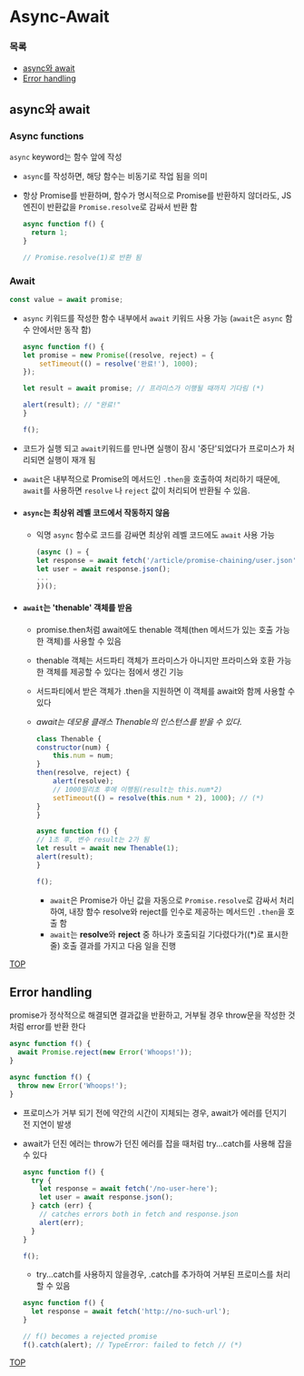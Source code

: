 # Async-Await

### 목록

- [async와 await](#async와-await)
- [Error handling](#error-handling)

## async와 await

### Async functions

`async` keyword는 함수 앞에 작성

- `async`를 작성하면, 해당 함수는 비동기로 작업 됨을 의미
- 항상 Promise를 반환하며, 함수가 명시적으로 Promise를 반환하지 않더라도, JS엔진이 반환값을 `Promise.resolve`로 감싸서 반환 함

  ```js
  async function f() {
    return 1;
  }

  // Promise.resolve(1)로 반환 됨
  ```

### Await

```js
const value = await promise;
```

- `async` 키워드를 작성한 함수 내부에서 `await` 키워드 사용 가능 (`await`은 `async` 함수 안에서만 동작 함)

  ```js
  async function f() {
  let promise = new Promise((resolve, reject) = {
      setTimeout(() = resolve('완료!'), 1000);
  });

  let result = await promise; // 프라미스가 이행될 때까지 기다림 (*)

  alert(result); // "완료!"
  }

  f();
  ```

- 코드가 실행 되고 `await`키워드를 만나면 실행이 잠시 '중단'되었다가 프로미스가 처리되면 실행이 재개 됨
- `await`은 내부적으로 Promise의 메서드인 `.then`을 호출하여 처리하기 때문에, `await`를 사용하면 `resolve` 나 `reject` 값이 처리되어 반환될 수 있음.

* #### `async`는 최상위 레벨 코드에서 작동하지 않음

  - 익명 `async` 함수로 코드를 감싸면 최상위 레벨 코드에도 `await` 사용 가능

    ```js
    (async () = {
    let response = await fetch('/article/promise-chaining/user.json');
    let user = await response.json();
    ...
    })();
    ```

* #### `await`는 'thenable' 객체를 받음

  - promise.then처럼 await에도 thenable 객체(then 메서드가 있는 호출 가능한 객체)를 사용할 수 있음
  - thenable 객체는 서드파티 객체가 프라미스가 아니지만 프라미스와 호환 가능한 객체를 제공할 수 있다는 점에서 생긴 기능
  - 서드파티에서 받은 객체가 .then을 지원하면 이 객체를 await와 함께 사용할 수 있다
  - _await는 데모용 클래스 Thenable의 인스턴스를 받을 수 있다._

    ```js
    class Thenable {
    constructor(num) {
        this.num = num;
    }
    then(resolve, reject) {
        alert(resolve);
        // 1000밀리초 후에 이행됨(result는 this.num*2)
        setTimeout(() = resolve(this.num * 2), 1000); // (*)
    }
    }

    async function f() {
    // 1초 후, 변수 result는 2가 됨
    let result = await new Thenable(1);
    alert(result);
    }

    f();
    ```

    - `await`은 Promise가 아닌 값을 자동으로 `Promise.resolve`로 감싸서 처리하여, 내장 함수 resolve와 reject를 인수로 제공하는 메서드인 `.then`을 호출 함
    - `await`는 **resolve**와 **reject** 중 하나가 호출되길 기다렸다가((\*)로 표시한 줄) 호출 결과를 가지고 다음 일을 진행

[TOP](#)

## Error handling

promise가 정삭적으로 해결되면 결과값을 반환하고, 거부될 경우 throw문을 작성한 것처럼 error를 반환 한다

```js
async function f() {
  await Promise.reject(new Error('Whoops!'));
}
```

```js
async function f() {
  throw new Error('Whoops!');
}
```

- 프로미스가 거부 되기 전에 약간의 시간이 지체되는 경우, await가 에러를 던지기 전 지연이 발생
- await가 던진 에러는 throw가 던진 에러를 잡을 때처럼 try...catch를 사용해 잡을 수 있다

  ```js
  async function f() {
    try {
      let response = await fetch('/no-user-here');
      let user = await response.json();
    } catch (err) {
      // catches errors both in fetch and response.json
      alert(err);
    }
  }

  f();
  ```

  - try...catch를 사용하지 않을경우, .catch를 추가하여 거부된 프로미스를 처리할 수 있음

  ```js
  async function f() {
    let response = await fetch('http://no-such-url');
  }

  // f() becomes a rejected promise
  f().catch(alert); // TypeError: failed to fetch // (*)
  ```

[TOP](#)
